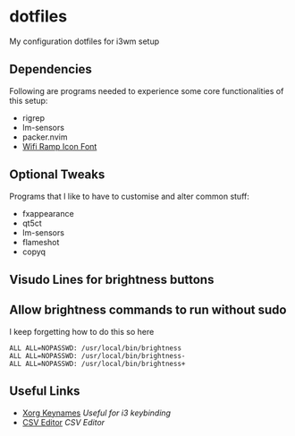 # dotfiles

My configuration dotfiles for i3wm setup

## Dependencies

Following are programs needed to experience some core functionalities of this setup:

- rigrep
- lm-sensors
- packer.nvim
- [Wifi Ramp Icon Font](https://github.com/isaif/polybar-wifi-ramp-icons)

## Optional Tweaks

Programs that I like to have to customise and alter common stuff:

- fxappearance
- qt5ct
- lm-sensors
- flameshot
- copyq

## Visudo Lines for brightness buttons

## Allow brightness commands to run without sudo

I keep forgetting how to do this so here

```
ALL ALL=NOPASSWD: /usr/local/bin/brightness
ALL ALL=NOPASSWD: /usr/local/bin/brightness-
ALL ALL=NOPASSWD: /usr/local/bin/brightness+
```

## Useful Links

- [Xorg Keynames](http://xahlee.info/linux/linux_show_keycode_keysym.html) _Useful for i3 keybinding_
- [CSV Editor](https://www.moderncsv.com/) _CSV Editor_
